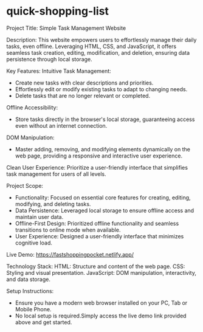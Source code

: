 # quick-shopping-list
Project Title: Simple Task Management Website

Description:
This website empowers users to effortlessly manage their daily tasks, even offline. Leveraging HTML, CSS, and JavaScript, it offers seamless task creation, editing, modification, and deletion, ensuring data persistence through local storage.


Key Features:
Intuitive Task Management:
- Create new tasks with clear descriptions and priorities.
- Effortlessly edit or modify existing tasks to adapt to changing needs.
- Delete tasks that are no longer relevant or completed.

Offline Accessibility:
- Store tasks directly in the browser's local storage, guaranteeing access even without an internet connection.

DOM Manipulation:
- Master adding, removing, and modifying elements dynamically on the web page, providing a responsive and interactive user experience.
  
Clean User Experience:
Prioritize a user-friendly interface that simplifies task management for users of all levels.


Project Scope:
- Functionality: Focused on essential core features for creating, editing, modifying, and deleting tasks.
- Data Persistence: Leveraged local storage to ensure offline access and maintain user data.
- Offline-First Design: Prioritized offline functionality and seamless transitions to online mode when available.
- User Experience: Designed a user-friendly interface that minimizes cognitive load.


 Live Demo: https://fastshoppingpocket.netlify.app/

 
 Technology Stack:
HTML: Structure and content of the web page.
CSS: Styling and visual presentation.
JavaScript: DOM manipulation, interactivity, and data storage.


Setup Instructions:
- Ensure you have a modern web browser installed on your PC, Tab or Mobile Phone.
- No local setup is required.Simply access the live demo link provided above and get started.

  
